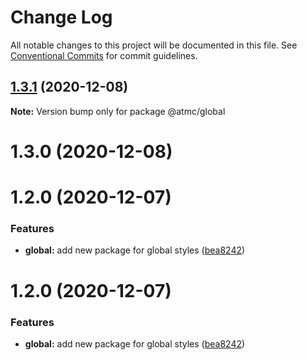 # Change Log

All notable changes to this project will be documented in this file.
See [Conventional Commits](https://conventionalcommits.org) for commit guidelines.

## [1.3.1](https://github.com/atmc/atmc/compare/@atmc/global@1.3.0...@atmc/global@1.3.1) (2020-12-08)

**Note:** Version bump only for package @atmc/global





# 1.3.0 (2020-12-08)



# 1.2.0 (2020-12-07)


### Features

* **global:** add new package for global styles ([bea8242](https://github.com/atmc/atmc/commit/bea82423cad0bc231f027ada194eb03529f58b72))





# 1.2.0 (2020-12-07)


### Features

* **global:** add new package for global styles ([bea8242](https://github.com/atmc/atmc/commit/bea82423cad0bc231f027ada194eb03529f58b72))
